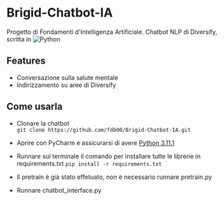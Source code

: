# Brigid-Chatbot-IA
Progetto di Fondamenti d'Intelligenza Artificiale.
Chatbot NLP di Diversify, scritta in ![Python](https://img.shields.io/badge/python-3.11.1-blue)

## Features
- Conversazione sulla salute mentale
- Indirizzamento su aree di Diversify

## Come usarla
- Clonare la chatbot  
` git clone https://github.com/fdb00/Brigid-Chatbot-IA.git `
  
- Aprire con PyCharm e assicurarsi di avere [Python 3.11.1](https://img.shields.io/badge/python-3.11.1-blue)
  
- Runnare sul terminale il comando per installare tutte le librerie in requirements.txt
` pip install -r requirements.txt `

- Il pretrain è già stato effetuato, non è necessario runnare pretrain.py
  
- Runnare chatbot_interface.py 

